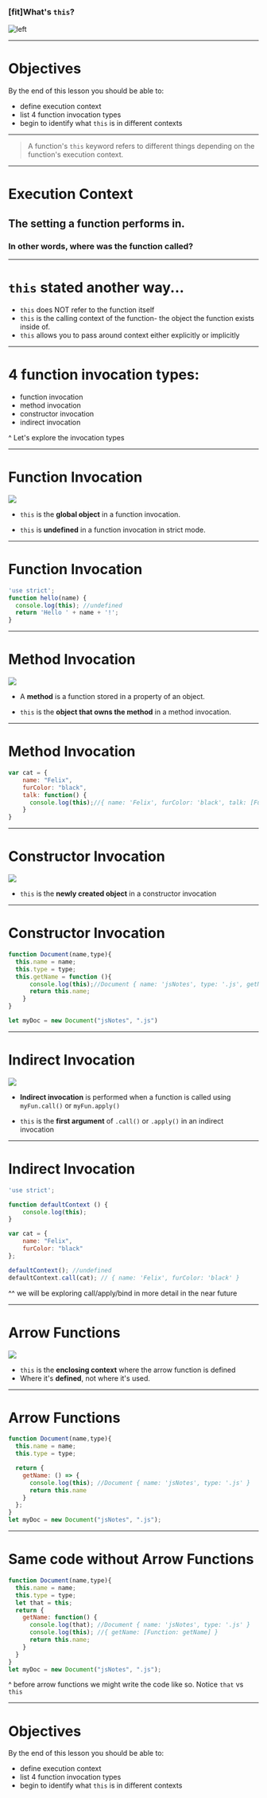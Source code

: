 ### [fit]What's `this`?

![left](img/jack.gif)

---

# Objectives
By the end of this lesson you should be able to:

- define execution context
- list 4 function invocation types
- begin to identify what `this` is in different contexts

---

>  A function's `this` keyword refers to different things depending on the function's execution context.

---

# Execution Context

## The setting a function performs in.
### In other words, where was the function called?

---

# `this` stated another way...

- `this` does NOT refer to the function itself
- `this` is the calling context of the function- the object the function exists inside of.
- `this` allows you to pass around context either explicitly or implicitly

---

# 4 function invocation types:

- function invocation
- method invocation
- constructor invocation
- indirect invocation

^ Let's explore the invocation types

---

# Function Invocation

![](img/function.jpg)


- `this` is the **global object** in a function invocation.

- `this` is **undefined** in a function invocation in strict mode.

---
# Function Invocation

```js
'use strict';
function hello(name) {
  console.log(this); //undefined
  return 'Hello ' + name + '!';
}
```

---

# Method Invocation

![](img/lightBulb.jpg)

- A **method** is a function stored in a property of an object.

- `this` is the **object that owns the method** in a method invocation.

---

# Method Invocation

```js
var cat = {
    name: "Felix",
    furColor: "black",
    talk: function() {
      console.log(this);//{ name: 'Felix', furColor: 'black', talk: [Function: talk] }
    }
}
```
---


# Constructor Invocation

![](img/construction.jpg)

- `this` is the **newly created object** in a constructor invocation

---


# Constructor Invocation

```js
function Document(name,type){
  this.name = name;
  this.type = type;
  this.getName = function (){
      console.log(this);//Document { name: 'jsNotes', type: '.js', getName: [Function] }
      return this.name;
    }
}

let myDoc = new Document("jsNotes", ".js")
```


---

# Indirect Invocation

![](img/indirect.jpg)

- **Indirect invocation** is performed when a function is called using `myFun.call()` or `myFun.apply()`

- `this` is the **first argument** of `.call()` or `.apply()` in an indirect invocation

---

# Indirect Invocation

```js
'use strict';

function defaultContext () {
    console.log(this);
}

var cat = {
    name: "Felix",
    furColor: "black"
};

defaultContext(); //undefined
defaultContext.call(cat); // { name: 'Felix', furColor: 'black' }
```

^^ we will be exploring call/apply/bind in more detail in the near future

---

# Arrow Functions

![](img/method.jpg)

- `this` is the **enclosing context** where the arrow function is defined
- Where it's __defined__, not where it's used.

---

# Arrow Functions

```js
function Document(name,type){
  this.name = name;
  this.type = type;

  return {
    getName: () => {
      console.log(this); //Document { name: 'jsNotes', type: '.js' }
      return this.name
    }
  };
}
let myDoc = new Document("jsNotes", ".js");

```

---

# Same code without Arrow Functions

```js
function Document(name,type){
  this.name = name;
  this.type = type;
  let that = this;
  return {
    getName: function() {
      console.log(that); //Document { name: 'jsNotes', type: '.js' }
      console.log(this); //{ getName: [Function: getName] }
      return this.name;
    }
  }
}
let myDoc = new Document("jsNotes", ".js");

```
^ before arrow functions we might write the code like so. Notice `that` vs `this`

---

# Objectives
By the end of this lesson you should be able to:

- define execution context
- list 4 function invocation types
- begin to identify what `this` is in different contexts
